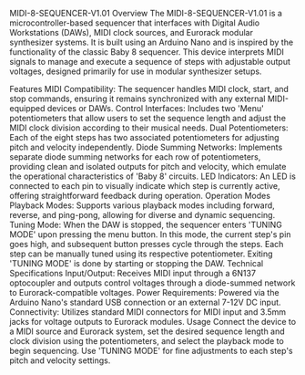 MIDI-8-SEQUENCER-V1.01
Overview
The MIDI-8-SEQUENCER-V1.01 is a microcontroller-based sequencer that interfaces with Digital Audio Workstations (DAWs), MIDI clock sources, and Eurorack modular synthesizer systems. It is built using an Arduino Nano and is inspired by the functionality of the classic Baby 8 sequencer. This device interprets MIDI signals to manage and execute a sequence of steps with adjustable output voltages, designed primarily for use in modular synthesizer setups.

Features
MIDI Compatibility: The sequencer handles MIDI clock, start, and stop commands, ensuring it remains synchronized with any external MIDI-equipped devices or DAWs.
Control Interfaces: Includes two 'Menu' potentiometers that allow users to set the sequence length and adjust the MIDI clock division according to their musical needs.
Dual Potentiometers: Each of the eight steps has two associated potentiometers for adjusting pitch and velocity independently.
Diode Summing Networks: Implements separate diode summing networks for each row of potentiometers, providing clean and isolated outputs for pitch and velocity, which emulate the operational characteristics of 'Baby 8' circuits.
LED Indicators: An LED is connected to each pin to visually indicate which step is currently active, offering straightforward feedback during operation.
Operation Modes
Playback Modes: Supports various playback modes including forward, reverse, and ping-pong, allowing for diverse and dynamic sequencing.
Tuning Mode: When the DAW is stopped, the sequencer enters 'TUNING MODE' upon pressing the menu button. In this mode, the current step's pin goes high, and subsequent button presses cycle through the steps. Each step can be manually tuned using its respective potentiometer. Exiting 'TUNING MODE' is done by starting or stopping the DAW.
Technical Specifications
Input/Output: Receives MIDI input through a 6N137 optocoupler and outputs control voltages through a diode-summed network to Eurorack-compatible voltages.
Power Requirements: Powered via the Arduino Nano's standard USB connection or an external 7-12V DC input.
Connectivity: Utilizes standard MIDI connectors for MIDI input and 3.5mm jacks for voltage outputs to Eurorack modules.
Usage
Connect the device to a MIDI source and Eurorack system, set the desired sequence length and clock division using the potentiometers, and select the playback mode to begin sequencing. Use 'TUNING MODE' for fine adjustments to each step's pitch and velocity settings.
